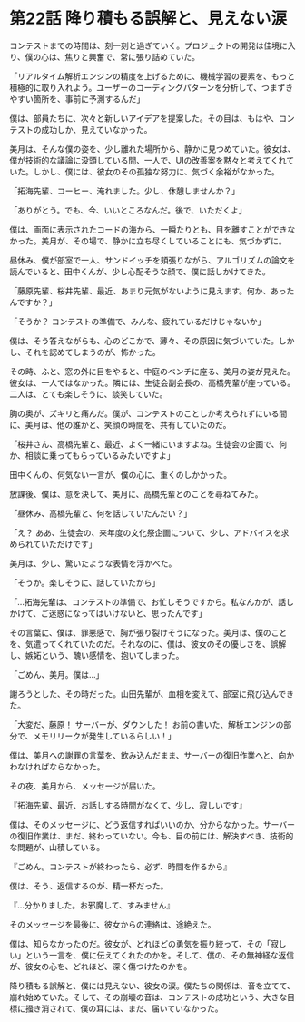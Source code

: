 # 第22話 降り積もる誤解と、見えない涙

コンテストまでの時間は、刻一刻と過ぎていく。プロジェクトの開発は佳境に入り、僕の心は、焦りと興奮で、常に張り詰めていた。

「リアルタイム解析エンジンの精度を上げるために、機械学習の要素を、もっと積極的に取り入れよう。ユーザーのコーディングパターンを分析して、つまずきやすい箇所を、事前に予測するんだ」

僕は、部員たちに、次々と新しいアイデアを提案した。その目は、もはや、コンテストの成功しか、見えていなかった。

美月は、そんな僕の姿を、少し離れた場所から、静かに見つめていた。彼女は、僕が技術的な議論に没頭している間、一人で、UIの改善案を黙々と考えてくれていた。しかし、僕には、彼女のその孤独な努力に、気づく余裕がなかった。

「拓海先輩、コーヒー、淹れました。少し、休憩しませんか？」

「ありがとう。でも、今、いいところなんだ。後で、いただくよ」

僕は、画面に表示されたコードの海から、一瞬たりとも、目を離すことができなかった。美月が、その場で、静かに立ち尽くしていることにも、気づかずに。

昼休み、僕が部室で一人、サンドイッチを頬張りながら、アルゴリズムの論文を読んでいると、田中くんが、少し心配そうな顔で、僕に話しかけてきた。

「藤原先輩、桜井先輩、最近、あまり元気がないように見えます。何か、あったんですか？」

「そうか？ コンテストの準備で、みんな、疲れているだけじゃないか」

僕は、そう答えながらも、心のどこかで、薄々、その原因に気づいていた。しかし、それを認めてしまうのが、怖かった。

その時、ふと、窓の外に目をやると、中庭のベンチに座る、美月の姿が見えた。彼女は、一人ではなかった。隣には、生徒会副会長の、高橋先輩が座っている。二人は、とても楽しそうに、談笑していた。

胸の奥が、ズキリと痛んだ。僕が、コンテストのことしか考えられずにいる間に、美月は、他の誰かと、笑顔の時間を、共有していたのだ。

「桜井さん、高橋先輩と、最近、よく一緒にいますよね。生徒会の企画で、何か、相談に乗ってもらっているみたいですよ」

田中くんの、何気ない一言が、僕の心に、重くのしかかった。

放課後、僕は、意を決して、美月に、高橋先輩とのことを尋ねてみた。

「昼休み、高橋先輩と、何を話していたんだい？」

「え？ ああ、生徒会の、来年度の文化祭企画について、少し、アドバイスを求められていただけです」

美月は、少し、驚いたような表情を浮かべた。

「そうか。楽しそうに、話していたから」

「…拓海先輩は、コンテストの準備で、お忙しそうですから。私なんかが、話しかけて、ご迷惑になってはいけないと、思ったんです」

その言葉に、僕は、罪悪感で、胸が張り裂けそうになった。美月は、僕のことを、気遣ってくれていたのだ。それなのに、僕は、彼女のその優しさを、誤解し、嫉妬という、醜い感情を、抱いてしまった。

「ごめん、美月。僕は…」

謝ろうとした、その時だった。山田先輩が、血相を変えて、部室に飛び込んできた。

「大変だ、藤原！ サーバーが、ダウンした！ お前の書いた、解析エンジンの部分で、メモリリークが発生しているらしい！」

僕は、美月への謝罪の言葉を、飲み込んだまま、サーバーの復旧作業へと、向かわなければならなかった。

その夜、美月から、メッセージが届いた。

『拓海先輩、最近、お話しする時間がなくて、少し、寂しいです』

僕は、そのメッセージに、どう返信すればいいのか、分からなかった。サーバーの復旧作業は、まだ、終わっていない。今も、目の前には、解決すべき、技術的な問題が、山積している。

『ごめん。コンテストが終わったら、必ず、時間を作るから』

僕は、そう、返信するのが、精一杯だった。

『…分かりました。お邪魔して、すみません』

そのメッセージを最後に、彼女からの連絡は、途絶えた。

僕は、知らなかったのだ。彼女が、どれほどの勇気を振り絞って、その「寂しい」という一言を、僕に伝えてくれたのかを。そして、僕の、その無神経な返信が、彼女の心を、どれほど、深く傷つけたのかを。

降り積もる誤解と、僕には見えない、彼女の涙。僕たちの関係は、音を立てて、崩れ始めていた。そして、その崩壊の音は、コンテストの成功という、大きな目標に掻き消されて、僕の耳には、まだ、届いていなかった。
